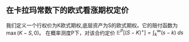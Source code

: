 ## 在卡拉玛常数下的欧式看涨期权定价
我们定义一个行权价为K欧式期权,底层资产为S的欧式期权。它的赔付函数为 $\max(K - S, 0)$。
在概率测度P下，对该合约定价 $\mathbb{E}^P[(S - K)^+] = \int_{k}^{\infty} (s - k) \ ds$